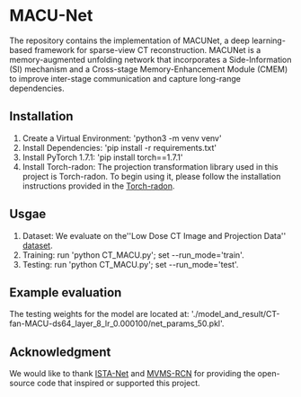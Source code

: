# MACU-Net
The repository contains the implementation of MACUNet, a deep learning-based framework for sparse-view CT reconstruction. MACUNet is a memory-augmented unfolding network that incorporates a Side-Information (SI) mechanism and a Cross-stage Memory-Enhancement Module (CMEM) to improve inter-stage communication and capture long-range dependencies.
## Installation
1. Create a Virtual Environment:
'python3 -m venv venv'
2. Install Dependencies:
'pip install -r requirements.txt'
3. Install PyTorch 1.7.1:
'pip install torch==1.7.1'
4. Install Torch-radon: The projection transformation library used in this project is Torch-radon. To begin using it, please follow the installation instructions provided in the [Torch-radon](https://github.com/matteo-ronchetti/torch-radon).
## Usgae
1. Dataset: We evaluate on the''Low Dose CT Image and Projection Data'' [dataset](https://www.cancerimagingarchive.net/collection/ldct-and-projection-data/).
2. Training: run 'python CT_MACU.py'; set --run_mode='train'.
3. Testing: run 'python CT_MACU.py'; set --run_mode='test'.
## Example evaluation
The testing weights for the model are located at: './model_and_result/CT-fan-MACU-ds64_layer_8_lr_0.000100/net_params_50.pkl'.
## Acknowledgment
We would like to thank [ISTA-Net](https://github.com/jianzhangcs/ISTA-Net/tree/master) and [MVMS-RCN](https://github.com/fanxiaohong/MVMS-RCN) for providing the open-source code that inspired or supported this project.

